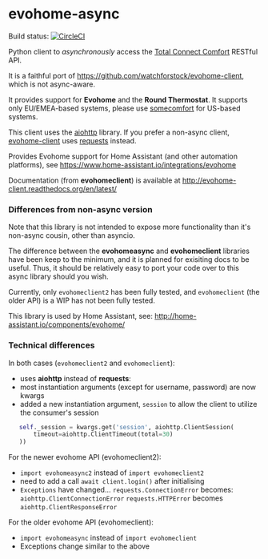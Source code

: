 evohome-async
==============

Build status: [![CircleCI](https://circleci.com/gh/zxdavb/evohome-async.svg?style=svg)](https://circleci.com/gh/zxdavb/evohome-async)

Python client to _asynchronously_ access the [Total Connect Comfort](https://international.mytotalconnectcomfort.com/Account/Login) RESTful API.

It is a faithful port of https://github.com/watchforstock/evohome-client, which is not async-aware.

It provides support for **Evohome** and the **Round Thermostat**. It supports only EU/EMEA-based systems, please use [somecomfort](https://github.com/kk7ds/somecomfort) for US-based systems.

This client uses the [aiohttp](https://pypi.org/project/aiohttp/) library. If you prefer a non-async client, [evohome-client](https://github.com/watchforstock/evohome-client) uses [requests](https://pypi.org/project/requests/) instead.

Provides Evohome support for Home Assistant (and other automation platforms), see https://www.home-assistant.io/integrations/evohome

Documentation (from **evohomeclient**) is available at http://evohome-client.readthedocs.org/en/latest/

### Differences from non-async version
Note that this library is not intended to expose more functionality than it's non-async cousin, other than asyncio.

The difference between the **evohomeasync** and **evohomeclient** libraries have been keep to the minimum, and it is planned for exisiting docs to be useful.  Thus, it should be relatively easy to port your code over to this async library should you wish.

Currently, only `evohomeclient2` has been fully tested, and `evohomeclient` (the older API) is a WIP has not been fully tested.

This library is used by Home Assistant, see: http://home-assistant.io/components/evohome/

### Technical differences
In both cases (`evohomeclient2` and `evohomeclient`):
 - uses **aiohttp** instead of **requests**:
 - most instantiation arguments (except for username, password) are now kwargs
 - added a new instantiation argument, `session` to allow the client to utilize the consumer's session
 ```python
    self._session = kwargs.get('session', aiohttp.ClientSession(
        timeout=aiohttp.ClientTimeout(total=30)
    ))
```

For the newer evohome API (evohomeclient2):
 - `import evohomeasync2` instead of `import evohomeclient2`
 - need to add a call `await client.login()` after initialising
 - `Exceptions` have changed...
    `requests.ConnectionError` becomes: `aiohttp.ClientConnectionError`
    `requests.HTTPError` becomes `aiohttp.ClientResponseError`

For the older evohome API (evohomeclient):
 - `import evohomeasync` instead of `import evohomeclient`
 - Exceptions change similar to the above
